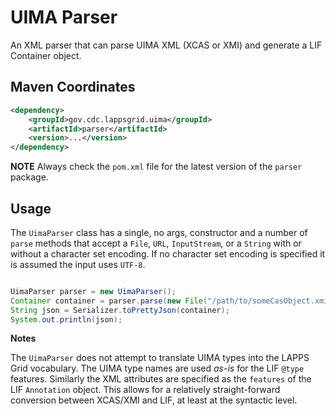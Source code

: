 # UIMA Parser

An XML parser that can parse UIMA XML (XCAS or XMI) and generate a LIF Container object.

## Maven Coordinates

```xml
<dependency>
    <groupId>gov.cdc.lappsgrid.uima</groupId>
    <artifactId>parser</artifactId>
    <version>...</version>
</dependency>
```

**NOTE** Always check the `pom.xml` file for the latest version of the `parser` package.

## Usage

The `UimaParser` class has a single, no args, constructor and a number of `parse` methods that accept a `File`, `URL`, `InputStream`, or a `String` with or without a character set encoding.  If no character set encoding is specified it is assumed the input uses `UTF-8`.

```java

UimaParser parser = new UimaParser();
Container container = parser.parse(new File("/path/to/someCasObject.xmi"));
String json = Serializer.toPrettyJson(container);
System.out.println(json);
```

**Notes**

The `UimaParser` does not attempt to translate UIMA types into the LAPPS Grid vocabulary.  The UIMA type names are used *as-is* for the LIF `@type` features.  Similarly the XML attributes are specified as the `features` of the LIF `Annotation` object.  This allows for a relatively straight-forward conversion between XCAS/XMI and LIF, at least at the syntactic level.



